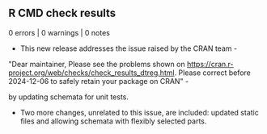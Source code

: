 ## R CMD check results

0 errors | 0 warnings | 0 notes

* This new release addresses the issue raised by the CRAN team - 

"Dear maintainer,
Please see the problems shown on
<https://cran.r-project.org/web/checks/check_results_dtreg.html>.
Please correct before 2024-12-06 to safely retain your package on CRAN" -

by updating schemata for unit tests.

* Two more changes, unrelated to this issue, are included: updated static files and allowing schemata with flexibly selected parts. 
